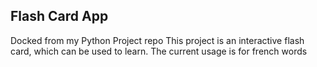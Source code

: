 ## Flash Card App
Docked from my Python Project repo
This project is an interactive flash card, which can be used to learn. The current usage is for french words
